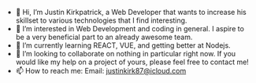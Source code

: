 - 👋 Hi, I’m Justin Kirkpatrick, a Web Developer that wants to increase his skillset to various technologies that I find interesting.
- 👀 I’m interested in Web Development and coding in general.  I aspire to be a very beneficial part to an already awesome team.
- 🌱 I’m currently learning REACT, VUE, and getting better at Nodejs.  
- 💞️ I’m looking to collaborate on nothing in particular right now.  If you would like my help on a project of yours, please feel free to contact me!
- 📫 How to reach me: Email: justinkirk87@icloud.com

<!---
justinkirk87/justinkirk87 is a ✨ special ✨ repository because its `README.md` (this file) appears on your GitHub profile.
You can click the Preview link to take a look at your changes.
--->

